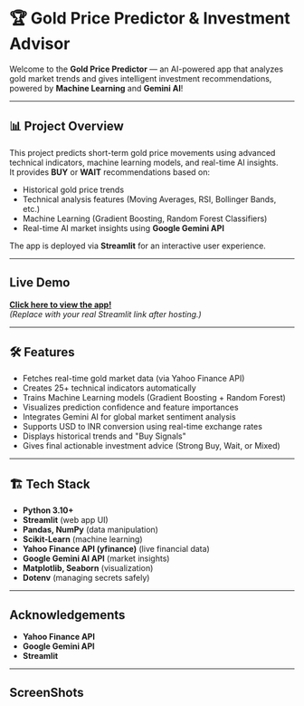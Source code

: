 # 🏆 Gold Price Predictor & Investment Advisor

Welcome to the **Gold Price Predictor** — an AI-powered app that analyzes gold market trends and gives intelligent investment recommendations, powered by **Machine Learning** and **Gemini AI**!

---

## 📊 Project Overview

This project predicts short-term gold price movements using advanced technical indicators, machine learning models, and real-time AI insights.  
It provides **BUY** or **WAIT** recommendations based on:
- Historical gold price trends
- Technical analysis features (Moving Averages, RSI, Bollinger Bands, etc.)
- Machine Learning (Gradient Boosting, Random Forest Classifiers)
- Real-time AI market insights using **Google Gemini API**

The app is deployed via **Streamlit** for an interactive user experience.

---

##  Live Demo

 **[Click here to view the app!](https://your-app-name.streamlit.app)**  
_(Replace with your real Streamlit link after hosting.)_

---

## 🛠️ Features

-  Fetches real-time gold market data (via Yahoo Finance API)
-  Creates 25+ technical indicators automatically
-  Trains Machine Learning models (Gradient Boosting + Random Forest)
-  Visualizes prediction confidence and feature importances
-  Integrates Gemini AI for global market sentiment analysis
-  Supports USD to INR conversion using real-time exchange rates
-  Displays historical trends and "Buy Signals"
-  Gives final actionable investment advice (Strong Buy, Wait, or Mixed)

---

## 🏗️ Tech Stack

- **Python 3.10+**
- **Streamlit** (web app UI)
- **Pandas, NumPy** (data manipulation)
- **Scikit-Learn** (machine learning)
- **Yahoo Finance API (yfinance)** (live financial data)
- **Google Gemini AI API** (market insights)
- **Matplotlib, Seaborn** (visualization)
- **Dotenv** (managing secrets safely)

---

## Acknowledgements

- **Yahoo Finance API**
- **Google Gemini API**
- **Streamlit**

---

## ScreenShots 




